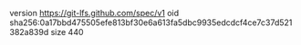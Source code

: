 version https://git-lfs.github.com/spec/v1
oid sha256:0a17bbd475505efe813bf30e6a613fa5dbc9935edcdcf4ce7c37d521382a839d
size 440
